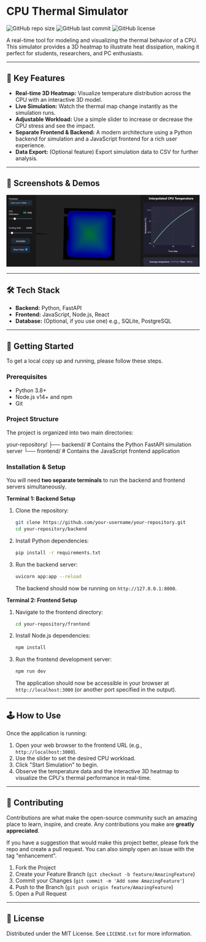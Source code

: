# CPU Thermal Simulator

![GitHub repo size](https://img.shields.io/github/repo-size/Souvlahki/cpu_heat_simulation) ![GitHub last commit](https://img.shields.io/github/last-commit/Souvlahki/cpu_heat_simulation) ![GitHub license](https://img.shields.io/github/license/Souvlahki/cpu_heat_simulation)

A real-time tool for modeling and visualizing the thermal behavior of a CPU. This simulator provides a 3D heatmap to illustrate heat dissipation, making it perfect for students, researchers, and PC enthusiasts.

---

## 🌟 Key Features

- **Real-time 3D Heatmap:** Visualize temperature distribution across the CPU with an interactive 3D model.
- **Live Simulation:** Watch the thermal map change instantly as the simulation runs.
- **Adjustable Workload:** Use a simple slider to increase or decrease the CPU stress and see the impact.
- **Separate Frontend & Backend:** A modern architecture using a Python backend for simulation and a JavaScript frontend for a rich user experience.
- **Data Export:** (Optional feature) Export simulation data to CSV for further analysis.

---

## 📸 Screenshots & Demos

![UI Screenshot 1](./public/demo.png)


---

## 🛠️ Tech Stack

- **Backend:** Python, FastAPI
- **Frontend:** JavaScript, Node.js, React
- **Database:** (Optional, if you use one) e.g., SQLite, PostgreSQL

---

## 🚀 Getting Started

To get a local copy up and running, please follow these steps.

### Prerequisites

- Python 3.8+
- Node.js v14+ and npm
- Git

### Project Structure

The project is organized into two main directories:

your-repository/
├── backend/ # Contains the Python FastAPI simulation server
└── frontend/ # Contains the JavaScript frontend application

### Installation & Setup

You will need **two separate terminals** to run the backend and frontend servers simultaneously.

**Terminal 1: Backend Setup**

1.  Clone the repository:
    ```sh
    git clone https://github.com/your-username/your-repository.git
    cd your-repository/backend
    ```
2.  Install Python dependencies:
    ```sh
    pip install -r requirements.txt
    ```
3.  Run the backend server:
    ```sh
    uvicorn app:app --reload
    ```
    The backend should now be running on `http://127.0.0.1:8000`.

**Terminal 2: Frontend Setup**

1.  Navigate to the frontend directory:
    ```sh
    cd your-repository/frontend
    ```
2.  Install Node.js dependencies:
    ```sh
    npm install
    ```
3.  Run the frontend development server:
    ```sh
    npm run dev
    ```
    The application should now be accessible in your browser at `http://localhost:3000` (or another port specified in the output).

---

## 🕹️ How to Use

Once the application is running:

1.  Open your web browser to the frontend URL (e.g., `http://localhost:3000`).
2.  Use the slider to set the desired CPU workload.
3.  Click "Start Simulation" to begin.
4.  Observe the temperature data and the interactive 3D heatmap to visualize the CPU's thermal performance in real-time.

---

## 🤝 Contributing

Contributions are what make the open-source community such an amazing place to learn, inspire, and create. Any contributions you make are **greatly appreciated**.

If you have a suggestion that would make this project better, please fork the repo and create a pull request. You can also simply open an issue with the tag "enhancement".

1.  Fork the Project
2.  Create your Feature Branch (`git checkout -b feature/AmazingFeature`)
3.  Commit your Changes (`git commit -m 'Add some AmazingFeature'`)
4.  Push to the Branch (`git push origin feature/AmazingFeature`)
5.  Open a Pull Request

---

## 📄 License

Distributed under the MIT License. See `LICENSE.txt` for more information.
